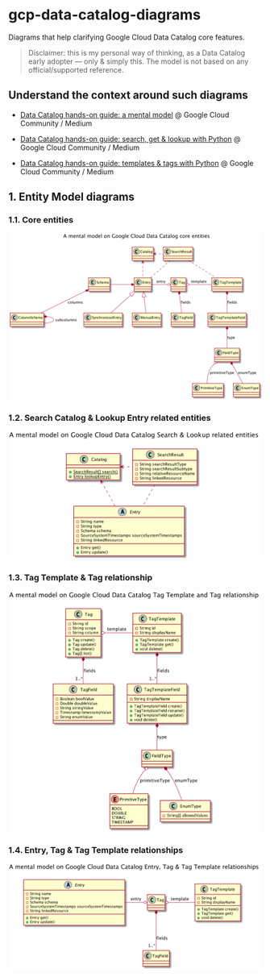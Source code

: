 # gcp-data-catalog-diagrams

Diagrams that help clarifying Google Cloud Data Catalog core features.

> Disclaimer: this is my personal way of thinking, as a Data Catalog early adopter — only & simply this. The model is not based on any official/supported reference.

## Understand the context around such diagrams 

- [Data Catalog hands-on guide: a mental model](https://medium.com/google-cloud/data-catalog-hands-on-guide-a-mental-model-dae7f6dd49e) @ Google Cloud Community / Medium

- [Data Catalog hands-on guide: search, get & lookup with Python](https://medium.com/google-cloud/data-catalog-hands-on-guide-search-get-lookup-with-python-82d99bfb4056) @ Google Cloud Community / Medium

- [Data Catalog hands-on guide: templates & tags with Python](https://medium.com/google-cloud/data-catalog-hands-on-guide-templates-tags-with-python-c45eb93372ef) @ Google Cloud Community / Medium

## 1. Entity Model diagrams

### 1.1. Core entities

![alt text](mental-model/core-classes.png "Google Cloud Data Catalog core entities")

### 1.2. Search Catalog & Lookup Entry related entities

![alt text](mental-model/search-catalog-lookup-entry-classes.png "Google Cloud Data Catalog Search & Lookup related entities")

### 1.3. Tag Template & Tag relationship

![alt text](mental-model/tag-template-tag-classes.png "Google Cloud Data Catalog Tag Template & Tag related entities")

### 1.4. Entry, Tag & Tag Template relationships

![alt text](mental-model/entry-tag-tag-template-classes.png "Google Cloud Data Catalog Entry, Tag Template & Tag related entities")
